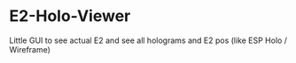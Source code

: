# E2-Holo-Viewer
Little GUI to see actual E2 and see all holograms and E2 pos (like ESP Holo / Wireframe)
